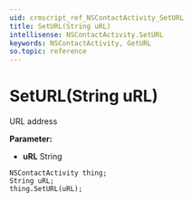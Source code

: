 ```yaml
---
uid: crmscript_ref_NSContactActivity_SetURL
title: SetURL(String uRL)
intellisense: NSContactActivity.SetURL
keywords: NSContactActivity, GetURL
so.topic: reference
---
```


# SetURL(String uRL)

URL address

**Parameter:** 
 - **uRL** String

```crmscript
NSContactActivity thing;
String uRL;
thing.SetURL(uRL);
```

